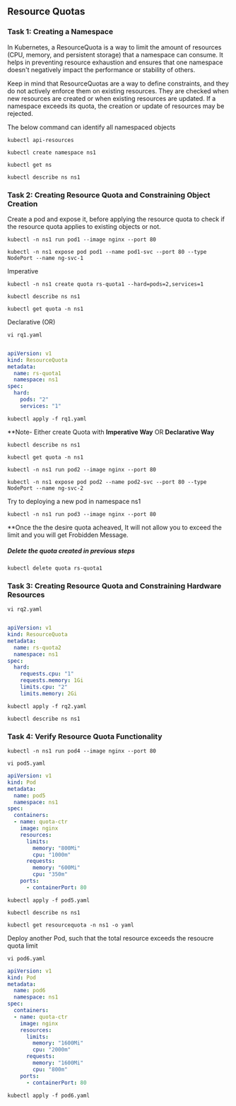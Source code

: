 ## Resource Quotas

### Task 1: Creating a Namespace

In Kubernetes, a ResourceQuota is a way to limit the amount of resources (CPU, memory, and persistent storage) that a namespace can consume. It helps in preventing resource exhaustion and ensures that one namespace doesn't negatively impact the performance or stability of others.

Keep in mind that ResourceQuotas are a way to define constraints, and they do not actively enforce them on existing resources. They are checked when new resources are created or when existing resources are updated. If a namespace exceeds its quota, the creation or update of resources may be rejected.

The below command can identify all namespaced objects
```
kubectl api-resources
```
```
kubectl create namespace ns1
```
```
kubectl get ns
```
```
kubectl describe ns ns1
```


### Task 2: Creating Resource Quota and Constraining Object Creation

Create a pod and expose it, before applying the resource quota to check if the resource quota applies to existing objects or not.
```
kubectl -n ns1 run pod1 --image nginx --port 80
```
```
kubectl -n ns1 expose pod pod1 --name pod1-svc --port 80 --type NodePort --name ng-svc-1
```


Imperative 
```
kubectl -n ns1 create quota rs-quota1 --hard=pods=2,services=1
```
```
kubectl describe ns ns1
```
```
kubectl get quota -n ns1
```
Declarative (OR)
```
vi rq1.yaml
```
```yaml

apiVersion: v1
kind: ResourceQuota
metadata:
  name: rs-quota1
  namespace: ns1
spec:
  hard:
    pods: "2"
    services: "1"

```
```
kubectl apply -f rq1.yaml
```
**Note- Either create Quota with **Imperative Way** OR **Declarative Way**
```
kubectl describe ns ns1
```
```
kubectl get quota -n ns1
```
```
kubectl -n ns1 run pod2 --image nginx --port 80
```
```
kubectl -n ns1 expose pod pod2 --name pod2-svc --port 80 --type NodePort --name ng-svc-2
```
Try to deploying a new pod in namespace ns1
```
kubectl -n ns1 run pod3 --image nginx --port 80
```
**Once the the desire quota acheaved, It will not allow you to exceed the limit and you will get Frobidden Message.
##### Delete the quota created in previous steps
```
kubectl delete quota rs-quota1
```

### Task 3: Creating Resource Quota and Constraining Hardware Resources

```
vi rq2.yaml
```
```yaml

apiVersion: v1
kind: ResourceQuota
metadata:
  name: rs-quota2
  namespace: ns1
spec:
  hard:
    requests.cpu: "1"
    requests.memory: 1Gi
    limits.cpu: "2"
    limits.memory: 2Gi
```
```
kubectl apply -f rq2.yaml
```
```
kubectl describe ns ns1
```

### Task 4: Verify Resource Quota Functionality
```
kubectl -n ns1 run pod4 --image nginx --port 80
```
```
vi pod5.yaml
```
```yaml
apiVersion: v1
kind: Pod
metadata:
  name: pod5
  namespace: ns1
spec:
  containers:
  - name: quota-ctr
    image: nginx
    resources:
      limits:
        memory: "800Mi"
        cpu: "1000m"
      requests:
        memory: "600Mi"
        cpu: "350m"
    ports:
      - containerPort: 80
```
```	  
kubectl apply -f pod5.yaml
```
```
kubectl describe ns ns1
```
```
kubectl get resourcequota -n ns1 -o yaml
```
Deploy another Pod, such that the total resource exceeds the resoucre quota limit
```
vi pod6.yaml
```
```yaml
apiVersion: v1
kind: Pod
metadata:
  name: pod6
  namespace: ns1
spec:
  containers:
  - name: quota-ctr
    image: nginx
    resources:
      limits:
        memory: "1600Mi"
        cpu: "2000m"
      requests:
        memory: "1600Mi"
        cpu: "800m"
    ports:
      - containerPort: 80
```
```
kubectl apply -f pod6.yaml
```

